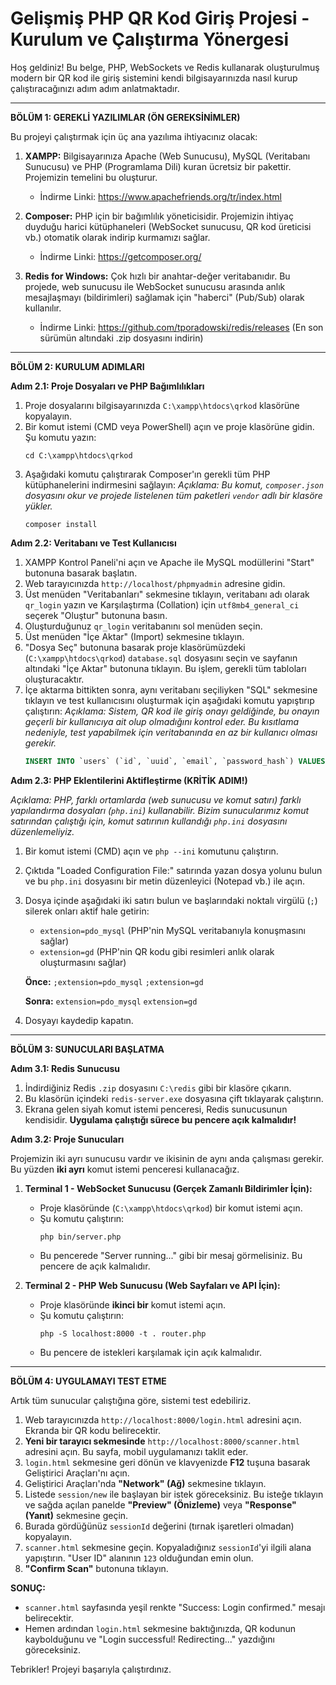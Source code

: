 Gelişmiş PHP QR Kod Giriş Projesi - Kurulum ve Çalıştırma Yönergesi
===================================================================

Hoş geldiniz! Bu belge, PHP, WebSockets ve Redis kullanarak oluşturulmuş modern bir QR kod ile giriş sistemini
kendi bilgisayarınızda nasıl kurup çalıştıracağınızı adım adım anlatmaktadır.

---

**BÖLÜM 1: GEREKLİ YAZILIMLAR (ÖN GEREKSİNİMLER)**

Bu projeyi çalıştırmak için üç ana yazılıma ihtiyacınız olacak:

1.  **XAMPP:** Bilgisayarınıza Apache (Web Sunucusu), MySQL (Veritabanı Sunucusu) ve PHP (Programlama Dili) kuran
    ücretsiz bir pakettir. Projemizin temelini bu oluşturur.
    *   İndirme Linki: https://www.apachefriends.org/tr/index.html

2.  **Composer:** PHP için bir bağımlılık yöneticisidir. Projemizin ihtiyaç duyduğu harici kütüphaneleri
    (WebSocket sunucusu, QR kod üreticisi vb.) otomatik olarak indirip kurmamızı sağlar.
    *   İndirme Linki: https://getcomposer.org/

3.  **Redis for Windows:** Çok hızlı bir anahtar-değer veritabanıdır. Bu projede, web sunucusu ile WebSocket sunucusu
    arasında anlık mesajlaşmayı (bildirimleri) sağlamak için "haberci" (Pub/Sub) olarak kullanılır.
    *   İndirme Linki: https://github.com/tporadowski/redis/releases (En son sürümün altındaki .zip dosyasını indirin)

---

**BÖLÜM 2: KURULUM ADIMLARI**

**Adım 2.1: Proje Dosyaları ve PHP Bağımlılıkları**

1.  Proje dosyalarını bilgisayarınızda `C:\xampp\htdocs\qrkod` klasörüne kopyalayın.
2.  Bir komut istemi (CMD veya PowerShell) açın ve proje klasörüne gidin. Şu komutu yazın:
    ```
    cd C:\xampp\htdocs\qrkod
    ```
3.  Aşağıdaki komutu çalıştırarak Composer'ın gerekli tüm PHP kütüphanelerini indirmesini sağlayın:
    *Açıklama: Bu komut, `composer.json` dosyasını okur ve projede listelenen tüm paketleri `vendor` adlı bir klasöre yükler.*
    ```
    composer install
    ```

**Adım 2.2: Veritabanı ve Test Kullanıcısı**

1.  XAMPP Kontrol Paneli'ni açın ve Apache ile MySQL modüllerini "Start" butonuna basarak başlatın.
2.  Web tarayıcınızda `http://localhost/phpmyadmin` adresine gidin.
3.  Üst menüden "Veritabanları" sekmesine tıklayın, veritabanı adı olarak `qr_login` yazın ve Karşılaştırma (Collation) için `utf8mb4_general_ci` seçerek "Oluştur" butonuna basın.
4.  Oluşturduğunuz `qr_login` veritabanını sol menüden seçin.
5.  Üst menüden "İçe Aktar" (Import) sekmesine tıklayın.
6.  "Dosya Seç" butonuna basarak proje klasörümüzdeki (`C:\xampp\htdocs\qrkod`) `database.sql` dosyasını seçin ve sayfanın altındaki "İçe Aktar" butonuna tıklayın. Bu işlem, gerekli tüm tabloları oluşturacaktır.
7.  İçe aktarma bittikten sonra, aynı veritabanı seçiliyken "SQL" sekmesine tıklayın ve test kullanıcısını oluşturmak için aşağıdaki komutu yapıştırıp çalıştırın:
    *Açıklama: Sistem, QR kod ile giriş onayı geldiğinde, bu onayın geçerli bir kullanıcıya ait olup olmadığını kontrol eder. Bu kısıtlama nedeniyle, test yapabilmek için veritabanında en az bir kullanıcı olması gerekir.*
    ```sql
    INSERT INTO `users` (`id`, `uuid`, `email`, `password_hash`) VALUES (123, 'test-uuid-123', 'test@example.com', 'some-hash');
    ```

**Adım 2.3: PHP Eklentilerini Aktifleştirme (KRİTİK ADIM!)**

*Açıklama: PHP, farklı ortamlarda (web sunucusu ve komut satırı) farklı yapılandırma dosyaları (`php.ini`) kullanabilir. Bizim sunucularımız komut satırından çalıştığı için, komut satırının kullandığı `php.ini` dosyasını düzenlemeliyiz.*

1.  Bir komut istemi (CMD) açın ve `php --ini` komutunu çalıştırın.
2.  Çıktıda "Loaded Configuration File:" satırında yazan dosya yolunu bulun ve bu `php.ini` dosyasını bir metin düzenleyici (Notepad vb.) ile açın.
3.  Dosya içinde aşağıdaki iki satırı bulun ve başlarındaki noktalı virgülü (`;`) silerek onları aktif hale getirin:
    *   `extension=pdo_mysql`  (PHP'nin MySQL veritabanıyla konuşmasını sağlar)
    *   `extension=gd`           (PHP'nin QR kodu gibi resimleri anlık olarak oluşturmasını sağlar)

    **Önce:**
    `;extension=pdo_mysql`
    `;extension=gd`

    **Sonra:**
    `extension=pdo_mysql`
    `extension=gd`

4.  Dosyayı kaydedip kapatın.

---

**BÖLÜM 3: SUNUCULARI BAŞLATMA**

**Adım 3.1: Redis Sunucusu**

1.  İndirdiğiniz Redis `.zip` dosyasını `C:\redis` gibi bir klasöre çıkarın.
2.  Bu klasörün içindeki `redis-server.exe` dosyasına çift tıklayarak çalıştırın.
3.  Ekrana gelen siyah komut istemi penceresi, Redis sunucusunun kendisidir. **Uygulama çalıştığı sürece bu pencere açık kalmalıdır!**

**Adım 3.2: Proje Sunucuları**

Projemizin iki ayrı sunucusu vardır ve ikisinin de aynı anda çalışması gerekir. Bu yüzden **iki ayrı** komut istemi penceresi kullanacağız.

1.  **Terminal 1 - WebSocket Sunucusu (Gerçek Zamanlı Bildirimler İçin):**
    *   Proje klasöründe (`C:\xampp\htdocs\qrkod`) bir komut istemi açın.
    *   Şu komutu çalıştırın:
        ```
        php bin/server.php
        ```
    *   Bu pencerede "Server running..." gibi bir mesaj görmelisiniz. Bu pencere de açık kalmalıdır.

2.  **Terminal 2 - PHP Web Sunucusu (Web Sayfaları ve API İçin):**
    *   Proje klasöründe **ikinci bir** komut istemi açın.
    *   Şu komutu çalıştırın:
        ```
        php -S localhost:8000 -t . router.php
        ```
    *   Bu pencere de istekleri karşılamak için açık kalmalıdır.

---

**BÖLÜM 4: UYGULAMAYI TEST ETME**

Artık tüm sunucular çalıştığına göre, sistemi test edebiliriz.

1.  Web tarayıcınızda `http://localhost:8000/login.html` adresini açın. Ekranda bir QR kodu belirecektir.
2.  **Yeni bir tarayıcı sekmesinde** `http://localhost:8000/scanner.html` adresini açın. Bu sayfa, mobil uygulamanızı taklit eder.
3.  `login.html` sekmesine geri dönün ve klavyenizde **F12** tuşuna basarak Geliştirici Araçları'nı açın.
4.  Geliştirici Araçları'nda **"Network" (Ağ)** sekmesine tıklayın.
5.  Listede `session/new` ile başlayan bir istek göreceksiniz. Bu isteğe tıklayın ve sağda açılan panelde **"Preview" (Önizleme)** veya **"Response" (Yanıt)** sekmesine geçin.
6.  Burada gördüğünüz `sessionId` değerini (tırnak işaretleri olmadan) kopyalayın.
7.  `scanner.html` sekmesine geçin. Kopyaladığınız `sessionId`'yi ilgili alana yapıştırın. "User ID" alanının `123` olduğundan emin olun.
8.  **"Confirm Scan"** butonuna tıklayın.

**SONUÇ:**
*   `scanner.html` sayfasında yeşil renkte "Success: Login confirmed." mesajı belirecektir.
*   Hemen ardından `login.html` sekmesine baktığınızda, QR kodunun kaybolduğunu ve "Login successful! Redirecting..." yazdığını göreceksiniz.

Tebrikler! Projeyi başarıyla çalıştırdınız.
